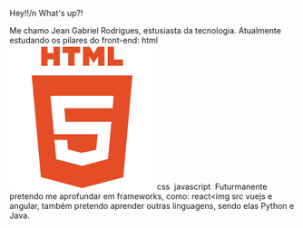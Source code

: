 Hey!!/n
What's up?!

Me chamo Jean Gabriel Rodrigues, estusiasta da tecnologia.
Atualmente estudando os pilares do  front-end:
html <img src="https://raw.githubusercontent.com/devicons/devicon/1119b9f84c0290e0f0b38982099a2bd027a48bf1/icons/html5/html5-plain-wordmark.svg" alt=""> 
css <img src="https://cdn.jsdelivr.net/gh/devicons/devicon@v2.15.1/devicon.min.css" alt=""> 
javascript <img src="https://cdn.jsdelivr.net/gh/devicons/devicon@v2.15.1/devicon.min.css" alt=""> 
Futurmanente pretendo me aprofundar em frameworks, como:
react<img src vuejs e angular, também pretendo aprender outras linguagens, sendo elas Python e Java.

<!--
**theJRodrigues/theJRodrigues** is a ✨ _special_ ✨ repository because its `README.md` (this file) appears on your GitHub profile.

Here are some ideas to get you started:

- 🔭 I’m currently working on ...
- 🌱 I’m currently learning ...
- 👯 I’m looking to collaborate on ...
- 🤔 I’m looking for help with ...
- 💬 Ask me about ...
- 📫 How to reach me: ...
- 😄 Pronouns: ...
- ⚡ Fun fact: ...
-->

